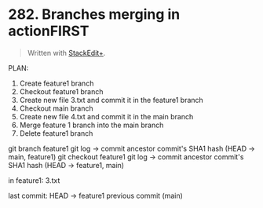 
# 282. Branches merging in actionFIRST

> Written with [StackEdit+](https://stackedit.net/).


PLAN:
1. Create feature1 branch
2. Checkout feature1 branch
3. Create new file 3.txt and commit it in the feature1 branch
4. Checkout main branch
5. Create new file 4.txt and commit it in the main branch
6. Merge feature 1 branch into the main branch
7. Delete feature1 branch

git branch feature1
git log →
commit ancestor commit's SHA1 hash (HEAD → main, feature1)
git checkout feature1
git log →
commit ancestor commit's SHA1 hash (HEAD → feature1, main)

in feature1: 3.txt

last commit: HEAD → feature1
previous commit (main)




<!--stackedit_data:
eyJoaXN0b3J5IjpbNjIyOTMyNjUyLC0xMjEzNDMyODM0LDE1MT
kxMDcxOTVdfQ==
-->